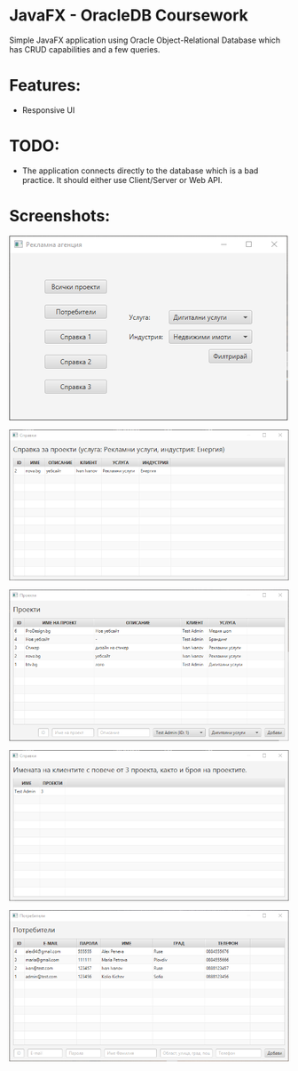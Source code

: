 # JavaFX - OracleDB Coursework
Simple JavaFX application using Oracle Object-Relational Database which has CRUD capabilities and a few queries.

# Features:
- Responsive UI

# TODO:
- The application connects directly to the database which is a bad practice. It should either use Client/Server or Web API.

# Screenshots:
![Main UI](/screenshots/main-ui.png?raw=true "Main UI")

![Filter](/screenshots/filter.png?raw=true "Filter")

![All projects](/screenshots/all-projects.png?raw=true "All projects")

![Query one](/screenshots/query-one.png?raw=true "Query one")

![Users](/screenshots/users.png?raw=true "Users")
